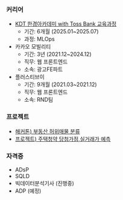 ### 커리어
- [KDT 한경아카데미 with Toss Bank 교육과정]([https://kdt.hktossbank.com/](https://hktossbank.com/))
  - 기간: 6개월 (2025.01~2025.07)
  - 과정: MLOps
- 카카오 모빌리티
  - 기간: 3년 (2021.12~2024.12)
  - 직무: 웹 프론트엔드
  - 소속: 광고FE파트
- 플러스티브이
  - 기간: 9개월 (2021.03~2021.12)
  - 직무: 웹 프론트엔드
  - 소속: RND팀
 
### 프로젝트
- [해커톤) 부동산 허위매물 분류](https://github.com/choikwangil95/ML_Hackerton)
- [프로젝트) 주택청약 당첨가점,실거래가 예측](https://github.com/choikwangil95/HKToss-MLOps-Proejct)

### 자격증
- ADsP
- SQLD
- 빅데이터분석기사 (진행중)
- ADP (예정)
